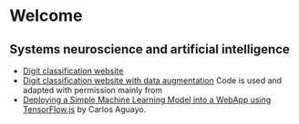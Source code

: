 # Welcome
## Systems neuroscience and artificial intelligence
- [Digit classification website](https://lehoahmu.github.io/digit_classification_website/tfjs.html)
- [Digit classification website with data
augmentation](https://lehoahmu.github.io/digit_classification_website_with_data_augmentation/tfjs.html)
Code is used and adapted with permission mainly from
- [Deploying a Simple Machine Learning Model into a WebApp using TensorFlow.js](https://towardsdatascience.com/deploying-a-simplemachine-learning-model-into-a-webapp-using-tensorflow-js-3609c297fb04) by Carlos Aguayo.
